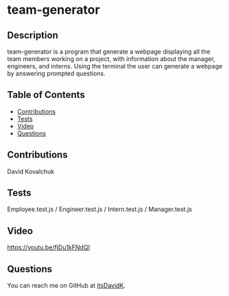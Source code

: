 
# team-generator
## Description
    
team-generator is a program that generate a webpage displaying all the team members working on a project, with information about the manager, engineers, and interns. Using the terminal the user can generate a webpage by answering prompted questions.
## Table of Contents
- [Contributions](#contributions) 
- [Tests](#tests) 
- [Video](#video)
- [Questions](#questions) 
## Contributions

David Kovalchuk
## Tests
Employee.test.js / Engineer.test.js / Intern.test.js / Manager.test.js

## Video
https://youtu.be/fjDu1kFNdQI

## Questions
You can reach me on GitHub at [itsDavidK](https://github.com/itsDavidK).
